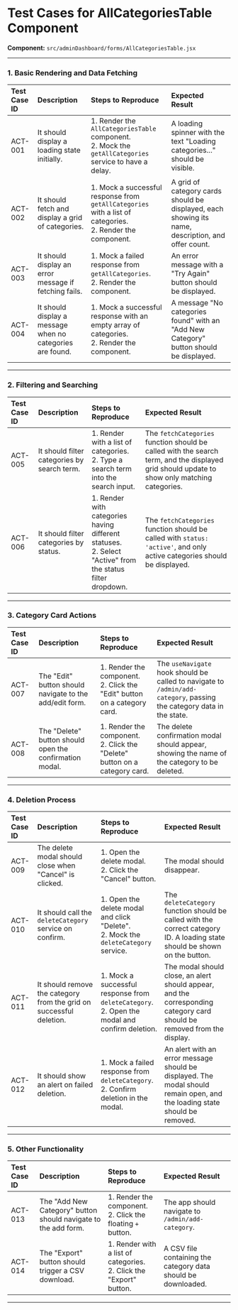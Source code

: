 
# Test Cases for AllCategoriesTable Component

**Component:** `src/adminDashboard/forms/AllCategoriesTable.jsx`

---

### 1. Basic Rendering and Data Fetching

| Test Case ID | Description | Steps to Reproduce | Expected Result |
| :--- | :--- | :--- | :--- |
| ACT-001 | It should display a loading state initially. | 1. Render the `AllCategoriesTable` component. <br> 2. Mock the `getAllCategories` service to have a delay. | A loading spinner with the text "Loading categories..." should be visible. |
| ACT-002 | It should fetch and display a grid of categories. | 1. Mock a successful response from `getAllCategories` with a list of categories. <br> 2. Render the component. | A grid of category cards should be displayed, each showing its name, description, and offer count. |
| ACT-003 | It should display an error message if fetching fails. | 1. Mock a failed response from `getAllCategories`. <br> 2. Render the component. | An error message with a "Try Again" button should be displayed. |
| ACT-004 | It should display a message when no categories are found. | 1. Mock a successful response with an empty array of categories. <br> 2. Render the component. | A message "No categories found" with an "Add New Category" button should be displayed. |

---

### 2. Filtering and Searching

| Test Case ID | Description | Steps to Reproduce | Expected Result |
| :--- | :--- | :--- | :--- |
| ACT-005 | It should filter categories by search term. | 1. Render with a list of categories. <br> 2. Type a search term into the search input. | The `fetchCategories` function should be called with the search term, and the displayed grid should update to show only matching categories. |
| ACT-006 | It should filter categories by status. | 1. Render with categories having different statuses. <br> 2. Select "Active" from the status filter dropdown. | The `fetchCategories` function should be called with `status: 'active'`, and only active categories should be displayed. |

---

### 3. Category Card Actions

| Test Case ID | Description | Steps to Reproduce | Expected Result |
| :--- | :--- | :--- | :--- |
| ACT-007 | The "Edit" button should navigate to the add/edit form. | 1. Render the component. <br> 2. Click the "Edit" button on a category card. | The `useNavigate` hook should be called to navigate to `/admin/add-category`, passing the category data in the state. |
| ACT-008 | The "Delete" button should open the confirmation modal. | 1. Render the component. <br> 2. Click the "Delete" button on a category card. | The delete confirmation modal should appear, showing the name of the category to be deleted. |

---

### 4. Deletion Process

| Test Case ID | Description | Steps to Reproduce | Expected Result |
| :--- | :--- | :--- | :--- |
| ACT-009 | The delete modal should close when "Cancel" is clicked. | 1. Open the delete modal. <br> 2. Click the "Cancel" button. | The modal should disappear. |
| ACT-010 | It should call the `deleteCategory` service on confirm. | 1. Open the delete modal and click "Delete". <br> 2. Mock the `deleteCategory` service. | The `deleteCategory` function should be called with the correct category ID. A loading state should be shown on the button. |
| ACT-011 | It should remove the category from the grid on successful deletion. | 1. Mock a successful response from `deleteCategory`. <br> 2. Open the modal and confirm deletion. | The modal should close, an alert should appear, and the corresponding category card should be removed from the display. |
| ACT-012 | It should show an alert on failed deletion. | 1. Mock a failed response from `deleteCategory`. <br> 2. Confirm deletion in the modal. | An alert with an error message should be displayed. The modal should remain open, and the loading state should be removed. |

---

### 5. Other Functionality

| Test Case ID | Description | Steps to Reproduce | Expected Result |
| :--- | :--- | :--- | :--- |
| ACT-013 | The "Add New Category" button should navigate to the add form. | 1. Render the component. <br> 2. Click the floating `+` button. | The app should navigate to `/admin/add-category`. |
| ACT-014 | The "Export" button should trigger a CSV download. | 1. Render with a list of categories. <br> 2. Click the "Export" button. | A CSV file containing the category data should be downloaded. |

---
